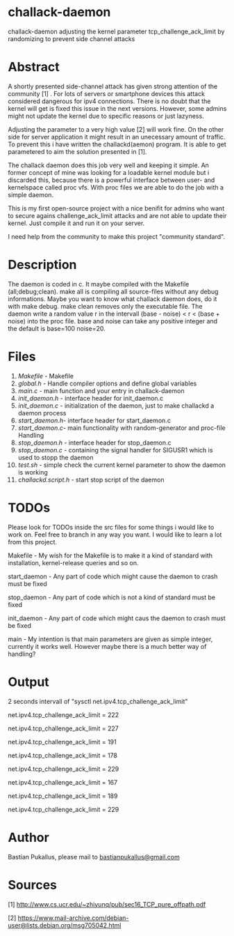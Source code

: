 # challack-daemon
challack-daemon adjusting the kernel parameter tcp_challenge_ack_limit by randomizing to prevent side channel attacks

# Abstract
A shortly presented side-channel attack has given strong attention of the community [1] . For lots of servers or smartphone devices this attack considered dangerous for ipv4 connections. There is no doubt that the kernel will get is fixed this issue in the next versions. However, some admins might not update the kernel due to specific reasons or just lazyness. 

Adjusting the parameter to a very high value [2] will work fine. On the other side for server application it might result in an unecessary amount of traffic. To prevent this i have written the challackd(aemon) program. It is able to get parametered to aim the solution presented in [1].

The challack daemon does this job very well and keeping it simple. An former concept of mine was looking for a loadable kernel module but i discarded this, because there is a powerful interface between user- and kernelspace called proc vfs. With proc files we are able to do the job with a simple daemon.

This is my first open-source project with a nice benifit for admins who want to secure agains challenge_ack_limit attacks and are not able to update their kernel. Just compile it and run it on your server.

I need help from the community to make this project "community standard".

# Description

The daemon is coded in c. It maybe compiled with the Makefile (all;debug;clean). make all is compiling all source-files without any debug informations. Maybe you want to know what challack daemon does, do it with make debug. make clean removes only the executable file. The daemon write a random value r in the intervall (base - noise) < r < (base + noise) into the proc file. base and noise can take any positive integer and the default is base=100 noise=20.

# Files

1. *Makefile*      - Makefile
2. *global.h*      - Handle compiler options and define global variables
3. *main.c*        - main function and your entry in challack-daemon
4. *init_daemon.h* - interface header for init_daemon.c
5. *init_daemon.c* - initialization of the daemon, just to make challackd a daemon process
6. *start_daemon.h*- interface header for start_daemon.c
7. *start_daemon.c*- main functionality with random-generator and proc-file Handling
8. *stop_daemon.h* - interface header for stop_daemon.c
9. *stop_daemon.c* - containing the signal handler for SIGUSR1 which is used to stopp the daemon
10. *test.sh*       - simple check the current kernel parameter to show the daemon is working
11. *challackd.script.h* - start stop script of the daemon

# TODOs

Please look for TODOs inside the src files for some things i would like to work on. Feel free to branch in any way you want.
I would like to learn a lot from this project. 

Makefile	-
My wish for the Makefile is to make it a kind of standard with installation, kernel-release queries and so on.

start_daemon	-
Any part of code which might cause the daemon to crash must be fixed

stop_daemon	-
Any part of code which is not a kind of standard must be fixed

init_daemon	-
Any part of code which might caus the daemon to crash must be fixed

main	-
My intention is that main parameters are given as simple integer, currently it works well. However maybe there is a much better way of handling?

# Output 

2 seconds intervall of "sysctl net.ipv4.tcp_challenge_ack_limit"

net.ipv4.tcp_challenge_ack_limit = 222

net.ipv4.tcp_challenge_ack_limit = 227

net.ipv4.tcp_challenge_ack_limit = 191

net.ipv4.tcp_challenge_ack_limit = 178

net.ipv4.tcp_challenge_ack_limit = 229

net.ipv4.tcp_challenge_ack_limit = 167

net.ipv4.tcp_challenge_ack_limit = 189

net.ipv4.tcp_challenge_ack_limit = 229

# Author

Bastian Pukallus, please mail to bastianpukallus@gmail.com

# Sources

[1] http://www.cs.ucr.edu/~zhiyunq/pub/sec16_TCP_pure_offpath.pdf

[2] https://www.mail-archive.com/debian-user@lists.debian.org/msg705042.html
